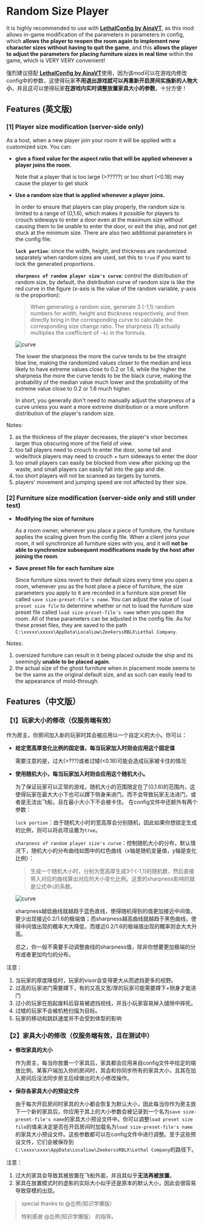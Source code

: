 # Random Size Player

It is highly recommended to use with [**LethalConfig** **by AinaVT**](https://thunderstore.io/c/lethal-company/p/AinaVT/LethalConfig/), as this mod allows in-game modification of the parameters in parameters in config, which **allows the player to reopen the room again to implement new character sizes without having to quit the game**, and this **allows the player to adjust the parameters for placing furniture sizes in real time** within the game, which is VERY VERY  convenient!

强烈建议搭配 [**LethalConfig** **by AinaVT**](https://thunderstore.io/c/lethal-company/p/AinaVT/LethalConfig/)使用，因为该mod可以在游戏内修改config中的参数，这使得玩家**不用退出游戏就可以再重新开启房间实施新的人物大小**，并且这可以使得玩家**在游戏内实时调整放置家具大小的参数**，十分方便！

## Features  (英文版)

### **[1] Player size modification (server-side only)**

As a host, when a new player join your room it will be applied with a customized size. You can:

- **give a fixed value for the aspect ratio that will be applied whenever a player joins the room.**

  Note that a player that is too large (>?????) or too short (<0.18) may cause the player to get stuck

- **Use a random size that is applied whenever a player joins.**

  In order to ensure that players can play properly, the random size is limited to a range of (0,1.6), which makes it possible for players to crouch sideways to enter a door even at the maximum size without causing them to be unable to enter the door, or exit the ship, and not get stuck at the minimum size.
  There are also two additional parameters in the config file:

  **`lock portion`**: since the width, height, and thickness are randomized separately when random sizes are used, set this to `true` if you want to lock the generated proportions.

  **`sharpness of random player size's curve`**: control the distribution of random size, by default, the distribution curve of random size is like the red curve in the figure (x-axis is the value of the random variable, y-axis is the proportion):

  > When generating a random size, generate 3 (-1,1) random numbers for width, height and thickness respectively, and then directly bring in the corresponding curve to calculate the corresponding size change ratio. The sharpness (1) actually multiplies the coefficient of `-4i` in the formula.

  ![curve](https://imgur.com/NEj3BfS.png)

  The lower the sharpness the more the curve tends to be the straight blue line, making the randomized values closer to the median and less likely to have extreme values close to 0.2 or 1.6, while the higher the sharpness the more the curve tends to be the black curve, making the probability of the median value much lower and the probability of the extreme value close to 0.2 or 1.6 much higher.

  In short, you generally don't need to manually adjust the sharpness of a curve unless you want a more extreme distribution or a more uniform distribution of the player's random size.

Notes:

1. as the thickness of the player decreases, the player's visor becomes larger thus obscuring more of the field of view.
2. too tall players need to crouch to enter the door, some tall and wide/thick players may need to crouch + turn sideways to enter the door
3. too small players can easily be blocked from view after picking up the waste, and small players can easily fall into the gap and die.
4. too short players will not be scanned as targets by turrets.
5. players' movement and jumping speed are not affected by their size.

### [2] Furniture size modification (server-side only and still under test)

- **Modifying the size of furniture**

  As a room owner, whenever you place a piece of furniture, the furniture applies the scaling given from the config file. When a client joins your room, it will synchronize all furniture sizes with you, and it will **not be able to synchronize subsequent modifications made by the host after joining the room**.

- **Save preset file for each furniture size** 

  Since furniture sizes revert to their default sizes every time you open a room, whenever you as the host place a piece of furniture, the size parameters you apply to it are recorded in a furniture size preset file called `save size-preset-file's name`. You can adjust the value of `load preset size file` to determine whether or not to load the furniture size preset file called `load size-preset-file's name` when you open the room. All of these parameters can be adjusted in the config file. As for these preset files, they are saved to the path `C:\xxxxx\xxxxx\AppData\LocalLow\ZeekerssRBLX\Lethal Company`.

Notes:

1. oversized furniture can result in it being placed outside the ship and its seemingly **unable to be placed again**.
2. the actual size of the ghost furniture when in placement mode seems to be the same as the original default size, and as such can easily lead to the appearance of mold-through.

## Features（中文版）

### 【1】玩家大小的修改（仅服务端有效）

作为房主，你房间加入新的玩家时其会被应用以一个自定义的大小。你可以：

- **给定宽高厚变化比例的固定值，每当玩家加入时则会应用这个固定值**

  需要注意的是，过大(>???)或者过矮(<0.18)可能会造成玩家被卡住的情况

- **使用随机大小，每当玩家加入时则会应用这个随机大小。**

  为了保证玩家可以正常的游戏，随机大小的范围限定在了(0,1.6)的范围内，这使得玩家在最大大小下也可以蹲下侧身来进门，而不会导致玩家无法进门，或者是无法出飞船，且在最小大小下不会被卡住。
  在config文件中还额外有两个参数：

  `lock portion`：由于随机大小时的宽高厚会分别随机，因此如果你想锁定生成的比例，则可以将此项设置为`true`。

  `sharpness of random player size's curve`：控制随机大小的分布，默认情况下，随机大小的分布曲线如图中的红色曲线（x轴是随机变量值，y轴是变化比例）：

  > 生成一个随机大小时，分别为宽高厚生成3个(-1,1)的随机数，然后直接带入对应的曲线算出对应的大小变化比例。这里的sharpness影响的就是公式中`i`的系数。

  ![curve](https://imgur.com/NEj3BfS.png)

  sharpness越低曲线就越趋于蓝色直线，使得随机得到的值更加接近中间值，更少出现接近0.2/1.6的极端值；而sharpness越高曲线就越趋于黑色曲线，使得中间值出现的概率大大降低，而接近0.2/1.6的极端值出现的概率则会大大升高。

  总之，你一般不需要手动调整曲线的sharpness值，除非你想要更加极端的分布或者更加均匀的分布。

注意：

1. 当玩家的厚度降低时，玩家的visor会变得更大从而遮挡更多的视野。
2. 过高的玩家进门需要蹲下，有的又高又宽/厚的玩家可能需要蹲下+侧身才能进门
3. 过小的玩家在抱起废料后容易被遮挡视线，并且小玩家容易掉入缝隙中摔死。
4. 过矮的玩家不会被机枪扫描为目标。
5. 玩家的移动和跳跃速度并不会受到体型的影响

### 【2】家具大小的修改（仅服务端有效，且在测试中）

- **修改家具的大小**

  作为房主，每当你放置一个家具后，家具都会应用来自config文件中给定的缩放比例。某客户端加入你的房间时，其会和你同步所有的家具大小，且其在加入房间后没法同步房主后续做出的大小修改操作。

- **保存各家具大小的预设文件**

  由于每次开启房间时家具的大小都会恢复为默认大小，因此每当你作为房主放下一个新的家具后，你应用于其上的大小参数会被记录到一个名为`save size-preset-file's name`的家具大小预设文件中。你可以调整`load preset size file`的值来决定是否在开启房间时加载名为`load size-preset-file's name`的家具大小预设文件。这些参数都可以在config文件中进行调整。至于这些预设文件，它们会被保存到`C:\xxxx\xxxx\AppData\LocalLow\ZeekerssRBLX\Lethal Company`的路径下。

注意：

1. 过大的家具会导致其被放置在飞船外面，并且其似乎**无法再被放置**。
2. 家具在放置模式时的虚影的实际大小似乎还是原本的默认大小，因此会很容易导致穿模的出现。

> special thanks to @怂熊(知识学爆版）
>
> 特别感谢  @怂熊(知识学爆版） 的指导。

